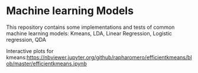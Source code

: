 Machine learning Models
======================
This repository contains some implementations and tests of common machine learning models:
Kmeans, LDA, Linear Regression, Logistic regression, QDA

Interactive plots for kmeans:https://nbviewer.jupyter.org/github/rapharomero/efficientkmeans/blob/master/efficientkmeans.ipynb
